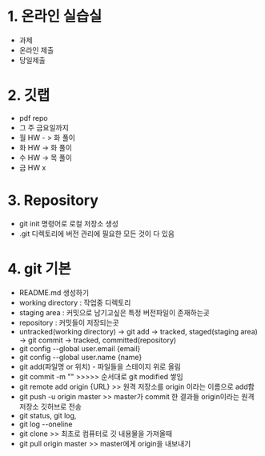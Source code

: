 #  1. 온라인 실습실

- 과제
- 온라인 제출
- 당일제출





# 2. 깃랩

-  pdf repo
- 그 주 금요일까지
- 월 HW - > 화 풀이
- 화 HW -> 화 풀이
- 수 HW -> 목 풀이                                                          
- 금 HW x



# 3.  Repository

- git init 명령어로 로컬 저장소 생성
- .git 디렉토리에 버전 관리에 필요한 모든 것이 다 있음





# 4. git 기본

- README.md 생성하기
- working directory : 작업중 디렉토리
- staging area : 커밋으로 남기고싶은 특정 버전파일이 존재하는곳 
- repository : 커밋들이 저장되는곳
- untracked(working directory) -> git add -> tracked, staged(staging area) -> git commit -> tracked, committed(repository)
- git config --global user.email {email}
- git config --global user.name {name}
- git add(파일명 or 위치) - 파일들을 스테이지 위로 올림
- git commit -m ""  >>>>> 순서대로 git modified 쌓임 
- git remote add origin {URL} >> 원격 저장소를 origin 이라는 이름으로 add함
- git push -u origin master >> master가 commit 한 결과들 origin이라는 원격저장소 깃허브로 전송
- git status, git log, 
- git log --oneline
- git clone >> 최초로 컴퓨터로 깃 내용물을 가져올때
- git pull origin master >> master에게 origin을 내보내기